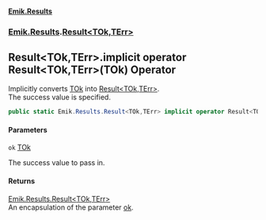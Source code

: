 #### [Emik.Results](index.md 'index')
### [Emik.Results](Emik.Results.md 'Emik.Results').[Result&lt;TOk,TErr&gt;](Result_TOk,TErr_.md 'Emik.Results.Result<TOk,TErr>')

## Result<TOk,TErr>.implicit operator Result<TOk,TErr>(TOk) Operator

Implicitly converts [TOk](Result_TOk,TErr_.md#Emik.Results.Result_TOk,TErr_.TOk 'Emik.Results.Result<TOk,TErr>.TOk') into [Result&lt;TOk,TErr&gt;](Result_TOk,TErr_.md 'Emik.Results.Result<TOk,TErr>').  
The success value is specified.

```csharp
public static Emik.Results.Result<TOk,TErr> implicit operator Result<TOk,TErr>(TOk ok);
```
#### Parameters

<a name='Emik.Results.Result_TOk,TErr_.op_ImplicitEmik.Results.Result_TOk,TErr_(TOk).ok'></a>

`ok` [TOk](Result_TOk,TErr_.md#Emik.Results.Result_TOk,TErr_.TOk 'Emik.Results.Result<TOk,TErr>.TOk')

The success value to pass in.

#### Returns
[Emik.Results.Result&lt;](Result_TOk,TErr_.md 'Emik.Results.Result<TOk,TErr>')[TOk](Result_TOk,TErr_.md#Emik.Results.Result_TOk,TErr_.TOk 'Emik.Results.Result<TOk,TErr>.TOk')[,](Result_TOk,TErr_.md 'Emik.Results.Result<TOk,TErr>')[TErr](Result_TOk,TErr_.md#Emik.Results.Result_TOk,TErr_.TErr 'Emik.Results.Result<TOk,TErr>.TErr')[&gt;](Result_TOk,TErr_.md 'Emik.Results.Result<TOk,TErr>')  
An encapsulation of the parameter [ok](Result_TOk,TErr_.op_Implicit(TOk).md#Emik.Results.Result_TOk,TErr_.op_ImplicitEmik.Results.Result_TOk,TErr_(TOk).ok 'Emik.Results.Result<TOk,TErr>.op_Implicit Emik.Results.Result<TOk,TErr>(TOk).ok').